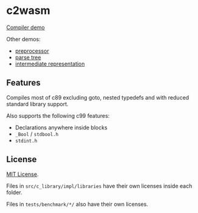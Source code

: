 # c2wasm

[Compiler demo](https://ictrobot.github.io/c2wasm/)

Other demos:
- [preprocessor](https://ictrobot.github.io/c2wasm/preprocessor.html)
- [parse tree](https://ictrobot.github.io/c2wasm/parsetree.html)
- [intermediate representation](https://ictrobot.github.io/c2wasm/ctree.html)

## Features
Compiles most of c89 excluding goto, nested typedefs and with reduced standard library support.

Also supports the following c99 features:
- Declarations anywhere inside blocks
- `_Bool` / `stdbool.h`
- `stdint.h` 

## License
[MIT License](/LICENSE).

Files in `src/c_library/impl/libraries` have their own licenses inside each folder.

Files in `tests/benchmark/*/` also have their own licenses.

